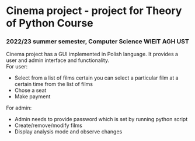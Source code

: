 # Cinema project - project for Theory of Python Course
### 2022/23 summer semester, Computer Science WIEiT AGH UST

Cinema project has a GUI implemented in Polish language.
It provides a user and admin interface and functionality.  
For user:
  - Select from a list of films certain you can select a particular film at a certain time from the list of films  
  - Chose a seat   
  - Make payment
  
For admin:
  - Admin needs to provide password which is set by running python script  
  - Create/remove/modify films  
  - Display analysis mode and observe changes  
